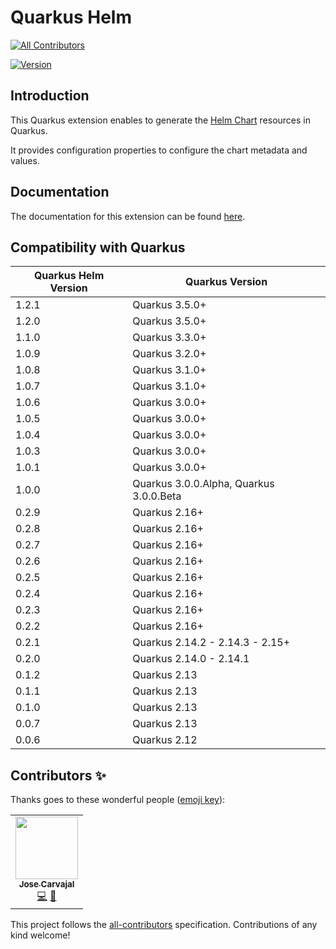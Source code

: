 # Quarkus Helm
<!-- ALL-CONTRIBUTORS-BADGE:START - Do not remove or modify this section -->
[![All Contributors](https://img.shields.io/badge/all_contributors-1-orange.svg?style=flat-square)](#contributors-)
<!-- ALL-CONTRIBUTORS-BADGE:END -->

[![Version](https://img.shields.io/maven-central/v/io.quarkiverse.helm/quarkus-helm?logo=apache-maven&style=flat-square)](https://search.maven.org/artifact/io.quarkiverse.helm/quarkus-helm)

## Introduction

This Quarkus extension enables to generate the [Helm Chart](https://helm.sh/) resources in Quarkus.

It provides configuration properties to configure the chart metadata and values.

## Documentation

The documentation for this extension can be found [here](https://quarkiverse.github.io/quarkiverse-docs/quarkus-helm/dev/index.html).

## Compatibility with Quarkus

| Quarkus Helm Version | Quarkus Version                         |
|----------------------|-----------------------------------------|
| 1.2.1                | Quarkus 3.5.0+                          |
| 1.2.0                | Quarkus 3.5.0+                          |
| 1.1.0                | Quarkus 3.3.0+                          |
| 1.0.9                | Quarkus 3.2.0+                          |
| 1.0.8                | Quarkus 3.1.0+                          |
| 1.0.7                | Quarkus 3.1.0+                          |
| 1.0.6                | Quarkus 3.0.0+                          |
| 1.0.5                | Quarkus 3.0.0+                          |
| 1.0.4                | Quarkus 3.0.0+                          |
| 1.0.3                | Quarkus 3.0.0+                          |
| 1.0.1                | Quarkus 3.0.0+                          |
| 1.0.0                | Quarkus 3.0.0.Alpha, Quarkus 3.0.0.Beta |
| 0.2.9                | Quarkus 2.16+                           |
| 0.2.8                | Quarkus 2.16+                           |
| 0.2.7                | Quarkus 2.16+                           |
| 0.2.6                | Quarkus 2.16+                           |
| 0.2.5                | Quarkus 2.16+                           |
| 0.2.4                | Quarkus 2.16+                           |
| 0.2.3                | Quarkus 2.16+                           |
| 0.2.2                | Quarkus 2.16+                           |
| 0.2.1                | Quarkus 2.14.2 - 2.14.3 - 2.15+         |
| 0.2.0                | Quarkus 2.14.0 - 2.14.1                 |
| 0.1.2                | Quarkus 2.13                            |
| 0.1.1                | Quarkus 2.13                            |
| 0.1.0                | Quarkus 2.13                            |
| 0.0.7                | Quarkus 2.13                            |
| 0.0.6                | Quarkus 2.12                            |

## Contributors ✨

Thanks goes to these wonderful people ([emoji key](https://allcontributors.org/docs/en/emoji-key)):

<!-- ALL-CONTRIBUTORS-LIST:START - Do not remove or modify this section -->
<!-- prettier-ignore-start -->
<!-- markdownlint-disable -->
<table>
  <tr>
    <td align="center"><a href="https://github.com/Sgitario"><img src="https://avatars.githubusercontent.com/u/6310047?v=4&s=100" width="100px;" alt=""/><br /><sub><b>Jose Carvajal</b></sub></a><br /><a href="https://github.com/quarkiverse/quarkus-helm/commits?author=Sgitario" title="Code">💻</a> <a href="#maintenance-sgitario" title="Maintenance">🚧</a></td>
  </tr>
</table>

<!-- markdownlint-restore -->
<!-- prettier-ignore-end -->

<!-- ALL-CONTRIBUTORS-LIST:END -->

This project follows the [all-contributors](https://github.com/all-contributors/all-contributors) specification. Contributions of any kind welcome!
